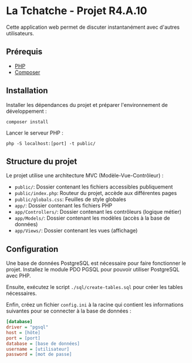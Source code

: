 # La Tchatche - Projet R4.A.10

Cette application web permet de discuter instantanément avec d'autres utilisateurs.

## Prérequis

- [PHP](https://www.php.net/downloads.php)
- [Composer](https://getcomposer.org/download/)

## Installation

Installer les dépendances du projet et préparer l'environnement de développement :

```
composer install
```

Lancer le serveur PHP :

```
php -S localhost:[port] -t public/
```

## Structure du projet

Le projet utilise une architecture MVC (Modèle-Vue-Contrôleur) :

- `public/`: Dossier contenant les fichiers accessibles publiquement
- `public/index.php`: Routeur du projet, accède aux différentes pages
- `public/globals.css`: Feuilles de style globales
- `app/`: Dossier contenant les fichiers PHP
- `app/Controllers/`: Dossier contenant les contrôleurs (logique métier)
- `app/Models/`: Dossier contenant les modèles (accès à la base de données)
- `app/Views/`: Dossier contenant les vues (affichage)

## Configuration

Une base de données PostgreSQL est nécessaire pour faire fonctionner le projet. Installez le module PDO PGSQL pour pouvoir utiliser PostgreSQL avec PHP.

Ensuite, exécutez le script `./sql/create-tables.sql` pour créer les tables nécessaires.

Enfin, créez un fichier `config.ini` à la racine qui contient les informations suivantes pour se connecter à la base de données :

```ini
[database]
driver = "pgsql"
host = [hôte]
port = [port]
database = [base de données]
username = [utilisateur]
password = [mot de passe]
```
